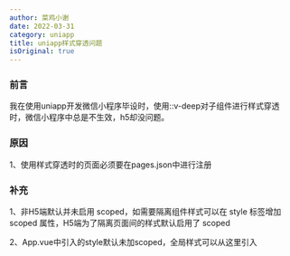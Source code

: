 ```yaml
---
author: 菜鸡小谢
date: 2022-03-31
category: uniapp
title: uniapp样式穿透问题
isOriginal: true
---
```


### **前言**

我在使用uniapp开发微信小程序毕设时，使用::v-deep对子组件进行样式穿透时，微信小程序中总是不生效，h5却没问题。

### **原因**

1、使用样式穿透时的页面必须要在pages.json中进行注册

### **补充**

1、非H5端默认并未启用 scoped，如需要隔离组件样式可以在 style 标签增加 scoped 属性，H5端为了隔离页面间的样式默认启用了 scoped

2、App.vue中引入的style默认未加scoped，全局样式可以从这里引入

